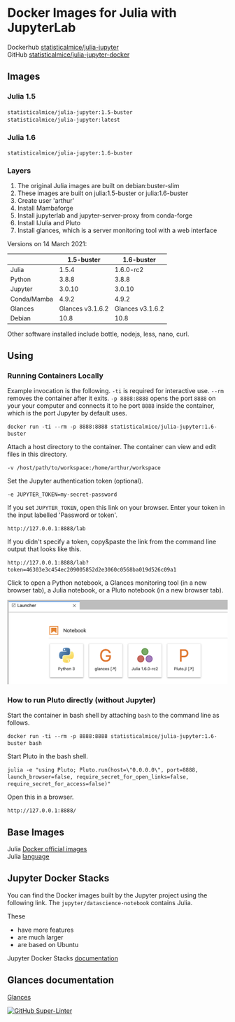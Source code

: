 # Docker Images for Julia with JupyterLab

Dockerhub [statisticalmice/julia-jupyter](https://hub.docker.com/repository/docker/statisticalmice/julia-jupyter)  
GitHub [statisticalmice/julia-jupyter-docker](https://github.com/StatisticalMice/julia-jupyter-docker)

## Images

### Julia 1.5

`statisticalmice/julia-jupyter:1.5-buster`  
`statisticalmice/julia-jupyter:latest`

### Julia 1.6

`statisticalmice/julia-jupyter:1.6-buster`

### Layers

1. The original Julia images are built on debian:buster-slim
2. These images are built on julia:1.5-buster or julia:1.6-buster
3. Create user 'arthur'
4. Install Mambaforge
5. Install jupyterlab and jupyter-server-proxy from conda-forge
6. Install IJulia and Pluto
7. Install glances, which is a server monitoring tool with a web interface

Versions on 14 March 2021:  

|        | 1.5-buster | 1.6-buster |
|---------|-------|-----------|
| Julia   | 1.5.4 | 1.6.0-rc2 |
| Python  | 3.8.8   | 3.8.8     |
| Jupyter | 3.0.10   | 3.0.10     |
| Conda/Mamba   | 4.9.2   | 4.9.2     |
| Glances | Glances v3.1.6.2 | Glances v3.1.6.2|
| Debian  | 10.8  | 10.8      |

Other software installed include bottle, nodejs, less, nano, curl.

## Using

### Running Containers Locally

Example invocation is the following. `-ti` is required for interactive use. `--rm` removes the container after it exits. `-p 8888:8888` opens the port `8888` on your your computer and connects it to he port `8888` inside the container, which is the port Jupyter by default uses.

```
docker run -ti --rm -p 8888:8888 statisticalmice/julia-jupyter:1.6-buster
```

Attach a host directory to the container. The container can view and edit files in this directory.

```
-v /host/path/to/workspace:/home/arthur/workspace
```

Set the Jupyter authentication token (optional).

```
-e JUPYTER_TOKEN=my-secret-password
```

If you set `JUPYTER_TOKEN`, open this link on your browser. Enter your token in the input labelled 'Password or token'.

```
http://127.0.0.1:8888/lab
```

If you didn't specify a token, copy&paste the link from the command line output that looks like this.

```
http://127.0.0.1:8888/lab?token=46303e3c454ec209005852d2e3060c0568ba019d526c09a1
```

Click to open a Python notebook, a Glances monitoring tool (in a new browser tab), a Julia notebook, or a Pluto notebook (in a new browser tab).

![notebook launcher image](launcher.png "Launcher")


### How to run Pluto directly (without Jupyter)

Start the container in bash shell by attaching `bash` to the command line as follows.

```
docker run -ti --rm -p 8888:8888 statisticalmice/julia-jupyter:1.6-buster bash
```

Start Pluto in the bash shell.

```
julia -e "using Pluto; Pluto.run(host=\"0.0.0.0\", port=8888, launch_browser=false, require_secret_for_open_links=false, require_secret_for_access=false)"
```

Open this in a browser.

```
http://127.0.0.1:8888/
```

## Base Images

Julia [Docker official images](https://hub.docker.com/_/julia)  
Julia [language](https://julialang.org)

## Jupyter Docker Stacks

You can find the Docker images built by the Jupyter project using the following link. The `jupyter/datascience-notebook` contains Julia.

These
* have more features
* are much larger
* are based on Ubuntu

Jupyter Docker Stacks [documentation](https://jupyter-docker-stacks.readthedocs.io/en/latest/)

## Glances documentation

[Glances](https://glances.readthedocs.io/en/latest/)

[![GitHub Super-Linter](https://github.com/StatisticalMice/julia-jupyter-docker/workflows/Super-Linter/badge.svg)](https://github.com/marketplace/actions/super-linter)
